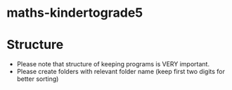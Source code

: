 # maths-kindertograde5

# Structure
* Please note that structure of keeping programs is VERY important. 
* Please create folders with relevant folder name (keep first two digits for better sorting)
